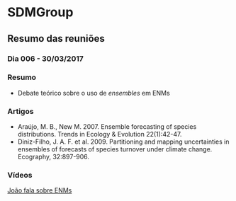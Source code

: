 # SDMGroup

## Resumo das reuniões

### Dia 006 - 30/03/2017

### Resumo
- Debate teórico sobre o uso de *ensembles* em ENMs

### Artigos
- Araújo, M. B., New M. 2007. Ensemble forecasting of species distributions. Trends in Ecology & Evolution 22(1):42-47.
- Diniz-Filho, J. A. F. et al. 2009. Partitioning and mapping uncertainties in ensembles of forecasts of species turnover under climate change. Ecography, 32:897-906.

### Vídeos
[João fala sobre ENMs](https://www.youtube.com/watch?v=XG0ObCVcqSg&feature=youtu.be)

